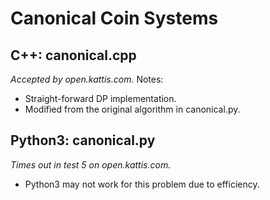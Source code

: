 # Canonical Coin Systems
## C++: canonical.cpp
*Accepted by open.kattis.com.*
Notes:
* Straight-forward DP implementation.
* Modified from the original algorithm in canonical.py.

## Python3: canonical.py
*Times out in test 5 on open.kattis.com.*
* Python3 may not work for this problem due to efficiency.